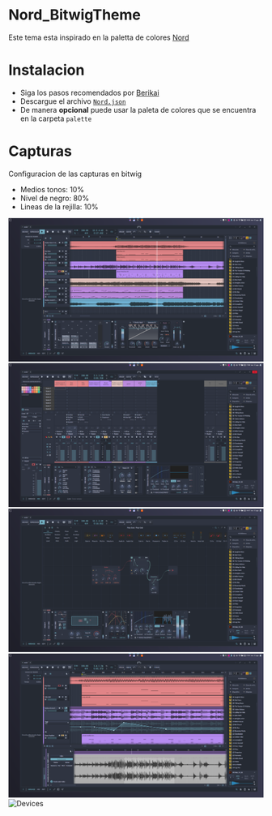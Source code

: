 # Nord_BitwigTheme
Este tema esta inspirado en la paletta de colores [Nord](https://www.nordtheme.com/docs/colors-and-palettes)

# Instalacion 
- Siga los pasos recomendados por [Berikai](https://github.com/Berikai/bitwig-theme-editor.git)
- Descargue el archivo [`Nord.json`](Nord.json)
- De manera **opcional** puede usar la paleta de colores que se encuentra en la carpeta `palette`

# Capturas
Configuracion de las capturas en bitwig
- Medios tonos: 10%
- Nivel de negro: 80%
- Lineas de la rejilla: 10%
  
![Captura1](img/Nord_BitwigTheme_1.png)
![Mixer](img/Nord_BitwigTheme_Mixer.png)
![TheGrid](img/Nord_BitwigTheme_TheGrid.png)
![Devices](img/Nord_BitwigTheme_Editor_Automation.png)
![Devices](img/Nord_BitwigTheme_Editor_PianoRoll.png)
